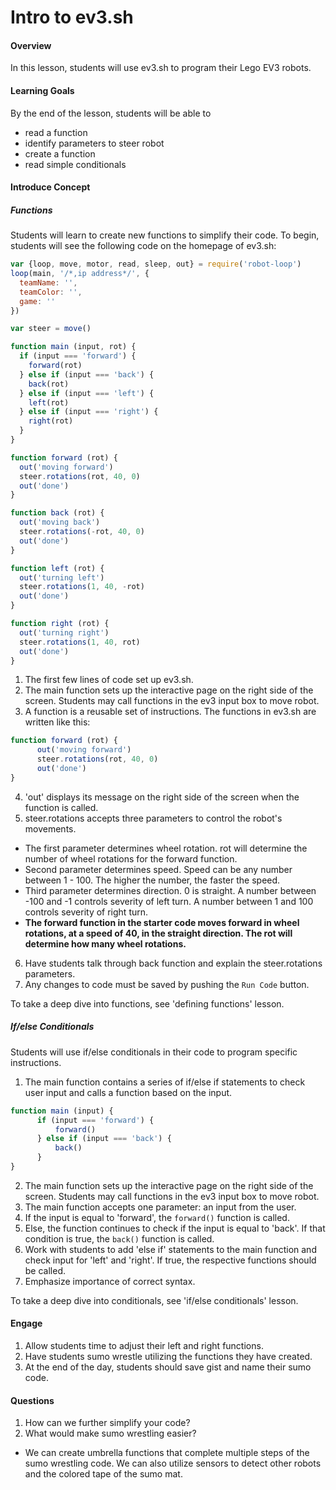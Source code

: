 

# Intro to ev3.sh

#### Overview
In this lesson, students will use ev3.sh to program their Lego EV3 robots.

#### Learning Goals
By the end of the lesson, students will be able to
* read a function
* identify parameters to steer robot
* create a function
* read simple conditionals

#### Introduce Concept

##### Functions
Students will learn to create new functions to simplify their code. To begin, students will see the following code on the homepage of ev3.sh:

```js
var {loop, move, motor, read, sleep, out} = require('robot-loop')
loop(main, '/*,ip address*/', {
  teamName: '',
  teamColor: '',
  game: ''
})

var steer = move()

function main (input, rot) {
  if (input === 'forward') {
    forward(rot)
  } else if (input === 'back') {
    back(rot)
  } else if (input === 'left') {
    left(rot)
  } else if (input === 'right') {
    right(rot)
  }
}

function forward (rot) {
  out('moving forward')
  steer.rotations(rot, 40, 0)
  out('done')
}

function back (rot) {
  out('moving back')
  steer.rotations(-rot, 40, 0)
  out('done')
}

function left (rot) {
  out('turning left')
  steer.rotations(1, 40, -rot)
  out('done')
}

function right (rot) {
  out('turning right')
  steer.rotations(1, 40, rot)
  out('done')
}
```

1. The first few lines of code set up ev3.sh.
2. The main function sets up the interactive page on the right side of the screen. Students may call functions in the ev3 input box to move robot.
3. A function is a reusable set of instructions. The functions in ev3.sh are written like this:
```js
function forward (rot) {
      out('moving forward')
      steer.rotations(rot, 40, 0)
      out('done')
}
```
4. 'out' displays its message on the right side of the screen when the function is called.
5. steer.rotations accepts three parameters to control the robot's movements.
  + The first parameter determines wheel rotation. rot will determine the number of wheel rotations for the forward function.
  + Second parameter determines speed. Speed can be any number between 1 - 100. The higher the number, the faster the speed.
  + Third parameter determines direction. 0 is straight. A number between -100 and -1 controls severity of left turn. A number between 1 and 100 controls severity of right turn.
  + **The forward function in the starter code moves forward in wheel rotations, at a speed of 40, in the straight direction. The rot will determine how many wheel rotations.**

6. Have students talk through back function and explain the steer.rotations parameters.
7. Any changes to code must be saved by pushing the ```Run Code``` button.


To take a deep dive into functions, see 'defining functions' lesson.

##### If/else Conditionals
Students will use if/else conditionals in their code to program specific instructions.

1. The main function contains a series of if/else if statements to check user input and calls a function based on the input.
```js
function main (input) {
      if (input === 'forward') {
          forward()
      } else if (input === 'back') {
          back()
      }
}
```
2. The main function sets up the interactive page on the right side of the screen. Students may call functions in the ev3 input box to move robot.
3. The main function accepts one parameter: an input from the user.
4. If the input is equal to 'forward', the ```forward()``` function is called.
5. Else, the function continues to check if the input is equal to 'back'. If that condition is true, the ```back()``` function is called.
6. Work with students to add 'else if' statements to the main function and check input for 'left' and 'right'. If true, the respective functions should be called.
7. Emphasize importance of correct syntax.

To take a deep dive into conditionals, see 'if/else conditionals' lesson.

#### Engage
1. Allow students time to adjust their left and right functions.
2. Have students sumo wrestle utilizing the functions they have created.
3. At the end of the day, students should save gist and name their sumo code.  

#### Questions
1. How can we further simplify your code?
2. What would make sumo wrestling easier?
  + We can create umbrella functions that complete multiple steps of the sumo wrestling code. We can also utilize sensors to detect other robots and the colored tape of the sumo mat.
